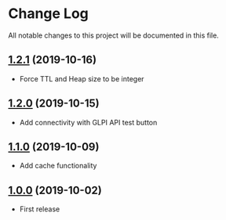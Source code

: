 # Change Log

All notable changes to this project will be documented in this file.

## [1.2.1](https://github.com/airbus-cyber/graylog-plugin-glpi/tree/1.2.1) (2019-10-16)

* Force TTL and Heap size to be integer 

## [1.2.0](https://github.com/airbus-cyber/graylog-plugin-glpi/tree/1.2.0) (2019-10-15)

* Add connectivity with GLPI API test button

## [1.1.0](https://github.com/airbus-cyber/graylog-plugin-glpi/tree/1.1.0) (2019-10-09)

* Add cache functionality

## [1.0.0](https://github.com/airbus-cyber/graylog-plugin-glpi/tree/1.0.0) (2019-10-02)

* First release
